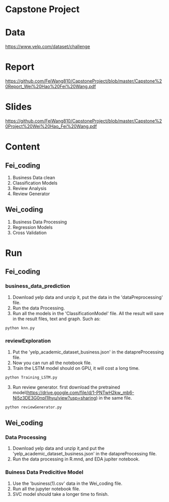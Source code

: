 # Capstone Project

# Data
https://www.yelp.com/dataset/challenge

# Report
https://github.com/FeiWang810/CapstoneProject/blob/master/Capstone%20Report_Wei%20Hao%20Fei%20Wang.pdf

# Slides
https://github.com/FeiWang810/CapstoneProject/blob/master/Capstone%20Project%20Wei%20Hao_Fei%20Wang.pdf

# Content
## Fei_coding
1. Business Data clean
2. Classification Models
3. Review Analysis
4. Review Generator

## Wei_coding
1. Business Data Processing
2. Regression Models
3. Cross Validation 

# Run
## Fei_coding
### business_data_prediction
1. Download yelp data and unzip it, put the data in the 'dataPreprocessing' file.
2. Run the data Processing.
3. Run all the models in the 'ClassificationModel' file. All the result will save in the result files, text and graph. Such as:

```sh
python knn.py
```
### reviewExploration
1. Put the 'yelp_academic_dataset_business.json' in the datapreProcessing file.
2. Now you can run all the notebook file.
3. Train the LSTM model should on GPU, it will cost a long time.
```sh
python Training_LSTM.py
```
3. Run review generator. first download the pretrained model(https://drive.google.com/file/d/1-PNTwH2kw_mb6-Ni5z3DE3G0npI1lhyu/view?usp=sharing) in the same file.

```sh
python reviewGenerator.py
```
## Wei_coding
### Data Processing
1. Download yelp data and unzip it,and put the 'yelp_academic_dataset_business.json' in the datapreProcessing file.
2. Run the data processing in R.mnd, and EDA jupiter notebook.

### Buiness Data Predicitive Model
1. Use the 'business(1).csv' data in the Wei_coding file.
2. Run all the jupyter notebook file. 
3. SVC model should take a longer time to finish. 




